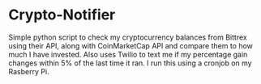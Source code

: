 # Crypto-Notifier

Simple python script to check my cryptocurrency balances from Bittrex using their API, along with CoinMarketCap API and compare them to how much I have invested. Also uses Twilio to text me if my percentage gain changes within 5% of the last time it ran. I run this using a cronjob on my Rasberry Pi.
